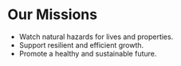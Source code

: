 # Our Missions
- Watch natural hazards for lives and properties.
- Support resilient and efficient growth.
- Promote a healthy and sustainable future.
